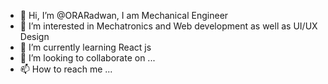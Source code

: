 - 👋 Hi, I’m @ORARadwan, I am Mechanical Engineer
- 👀 I’m interested in Mechatronics and Web development as well as UI/UX Design
- 🌱 I’m currently learning React js
- 💞️ I’m looking to collaborate on ...
- 📫 How to reach me ...

<!---
ORARadwan/ORARadwan is a ✨ special ✨ repository because its `README.md` (this file) appears on your GitHub profile.
You can click the Preview link to take a look at your changes.
--->
